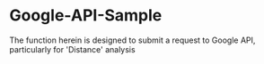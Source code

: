 # Google-API-Sample
The function herein is designed to submit a request to Google API, particularly for 'Distance' analysis

